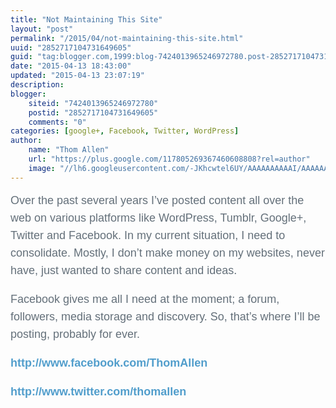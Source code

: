 ```yaml
---
title: "Not Maintaining This Site"
layout: "post"
permalink: "/2015/04/not-maintaining-this-site.html"
uuid: "2852717104731649605"
guid: "tag:blogger.com,1999:blog-7424013965246972780.post-2852717104731649605"
date: "2015-04-13 18:43:00"
updated: "2015-04-13 23:07:19"
description: 
blogger:
    siteid: "7424013965246972780"
    postid: "2852717104731649605"
    comments: "0"
categories: [google+, Facebook, Twitter, WordPress]
author: 
    name: "Thom Allen"
    url: "https://plus.google.com/117805269367460608808?rel=author"
    image: "//lh6.googleusercontent.com/-JKhcwtel6UY/AAAAAAAAAAI/AAAAAAAALtM/zgGr03IVVCY/s32-c/photo.jpg"
---
```


<div class="css-full-post-content js-full-post-content">
<div style="-webkit-font-smoothing: antialiased; border: 0px; box-sizing: border-box; color: #444444; font-family: 'Helvetica Neue', HelveticaNeue, Helvetica, Arial, sans-serif; font-size: 14px; line-height: 21px; margin-bottom: 15px; outline: none 0px; padding: 0px; vertical-align: baseline;"><span style="color: #64707a; font-family: Montserrat, sans-serif; font-size: 18px; line-height: 28px;">Over the past several years I’ve posted content all over the web on various platforms like WordPress, Tumblr, Google+, Twitter and Facebook. In my current situation, I need to consolidate. Mostly, I don’t make money on my websites, never have, just wanted to share content and ideas.</span></div><div style="-webkit-font-smoothing: antialiased; border: 0px; box-sizing: border-box; color: #444444; font-family: 'Helvetica Neue', HelveticaNeue, Helvetica, Arial, sans-serif; font-size: 14px; line-height: 21px; margin-bottom: 15px; margin-top: 15px; outline: none 0px; padding: 0px; vertical-align: baseline;"><div style="box-sizing: border-box; color: #64707a; font-family: Montserrat, sans-serif; font-size: 18px; line-height: 28px; margin-top: 18px; padding: 0px;">Facebook gives me all I need at the moment; a forum, followers, media storage and discovery. So, that’s where I’ll be posting, probably for ever.<br style="box-sizing: border-box; margin: 0px; padding: 0px;" /></div><div style="box-sizing: border-box; color: #64707a; font-family: Montserrat, sans-serif; font-size: 18px; line-height: 28px; margin-top: 18px; padding: 0px;"><span style="box-sizing: border-box; font-style: inherit; font-weight: 700; margin: 0px; padding: 0px;"><a href="http://www.facebook.com/ThomAllen" style="-webkit-transition: all 0.14s ease-in-out; box-sizing: border-box; color: #529ecc; margin: 0px; padding: 0px; text-decoration: none; transition: all 0.14s ease-in-out;" target="_blank">http://www.facebook.com/ThomAllen</a></span></div><div style="box-sizing: border-box; color: #64707a; font-family: Montserrat, sans-serif; font-size: 18px; line-height: 28px; margin-top: 18px; padding: 0px;"><a href="http://www.twitter.com/thomallen" style="-webkit-transition: all 0.14s ease-in-out; box-sizing: border-box; color: #529ecc; font-weight: 700; margin: 0px; padding: 0px; text-decoration: none; transition: all 0.14s ease-in-out;" target="_blank"><span style="box-sizing: border-box; font-style: inherit; margin: 0px; padding: 0px;"></span></a><span style="box-sizing: border-box; font-style: inherit; font-weight: 700; margin: 0px; padding: 0px;"><a href="http://www.twitter.com/thomallen" style="-webkit-transition: all 0.14s ease-in-out; box-sizing: border-box; color: #529ecc; margin: 0px; padding: 0px; text-decoration: none; transition: all 0.14s ease-in-out;" target="_blank">http://www.twitter.com/thomallen</a></span></div></div>
</div>